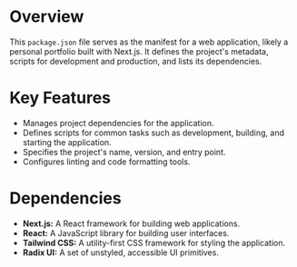 # Overview

This `package.json` file serves as the manifest for a web application, likely a personal portfolio built with Next.js. It defines the project's metadata, scripts for development and production, and lists its dependencies.

# Key Features

- Manages project dependencies for the application.
- Defines scripts for common tasks such as development, building, and starting the application.
- Specifies the project's name, version, and entry point.
- Configures linting and code formatting tools.

# Dependencies

- **Next.js:** A React framework for building web applications.
- **React:** A JavaScript library for building user interfaces.
- **Tailwind CSS:** A utility-first CSS framework for styling the application.
- **Radix UI:** A set of unstyled, accessible UI primitives.
